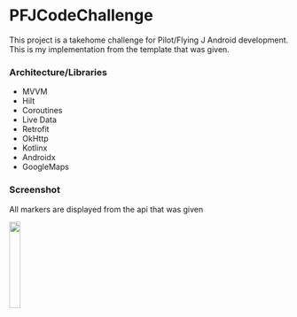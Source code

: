 # PFJCodeChallenge

This project is a takehome challenge for Pilot/Flying J Android development. This is my implementation from the template that was given.

### Architecture/Libraries 
* MVVM
* Hilt
* Coroutines
* Live Data
* Retrofit
* OkHttp
* Kotlinx
* Androidx
* GoogleMaps

### Screenshot

All markers are displayed from the api that was given

<img src="https://user-images.githubusercontent.com/32747586/128637038-7402fd65-49cd-451e-8cba-6415a51a8807.png" width="20%">

